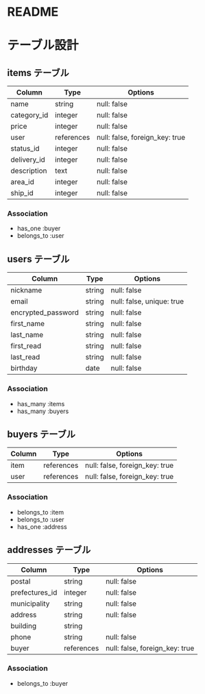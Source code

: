 # README
# テーブル設計

## items テーブル

| Column             | Type       | Options                        | 
| ------------------ | ---------- | ------------------------------ |
| name               | string     | null: false                    |
| category_id        | integer    | null: false                    |     
| price              | integer    | null: false                    |
| user               | references | null: false, foreign_key: true |
| status_id          | integer    | null: false                    |
| delivery_id        | integer    | null: false                    |
| description        | text       | null: false                    |
| area_id            | integer    | null: false                    |
| ship_id            | integer    | null: false                    |

### Association

- has_one :buyer
- belongs_to :user

## users テーブル

| Column               | Type   | Options                   |
| -------------------- | ------ | ------------------------- |
| nickname             | string | null: false               |
| email                | string | null: false,  unique: true|
| encrypted_password   | string | null: false               |
| first_name           | string | null: false               |
| last_name            | string | null: false               |
| first_read           | string | null: false               |
| last_read            | string | null: false               |
| birthday             | date   | null: false               |

### Association

- has_many :items
- has_many :buyers

## buyers テーブル

| Column  | Type       | Options                        |
| ------- | ---------- | ------------------------------ |
| item    | references | null: false, foreign_key: true |
| user    | references | null: false, foreign_key: true |

### Association

- belongs_to :item
- belongs_to :user
- has_one :address

## addresses テーブル

| Column          | Type       | Options                        |
| -------------   | ---------- | ------------------------------ |
| postal          | string     | null: false                    |
| prefectures_id  | integer    | null: false                    |
| municipality    | string     | null: false                    |
| address         | string     | null: false                    |
| building        | string     |                                |
| phone           | string     | null: false                    |
| buyer           | references | null: false, foreign_key: true |

### Association

- belongs_to :buyer